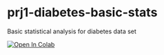 # prj1-diabetes-basic-stats
Basic statistical analysis for diabetes data set


[![Open In Colab](https://colab.research.google.com/assets/colab-badge.svg)](https://colab.research.google.com/github/glaiml/prj1-diabetes-basic-stats/blob/master/Diabetes-Prj.ipynb)
